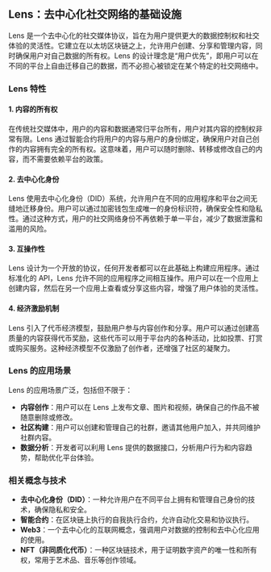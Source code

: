 ## Lens：去中心化社交网络的基础设施


Lens 是一个去中心化的社交媒体协议，旨在为用户提供更大的数据控制权和社交体验的灵活性。它建立在以太坊区块链之上，允许用户创建、分享和管理内容，同时确保用户对自己数据的所有权。Lens 的设计理念是“用户优先”，即用户可以在不同的平台上自由迁移自己的数据，而不必担心被锁定在某个特定的社交网络中。

### Lens 特性

#### 1. 内容的所有权

在传统社交媒体中，用户的内容和数据通常归平台所有，用户对其内容的控制权非常有限。Lens 通过智能合约将用户的内容与用户的身份绑定，确保用户对自己创作的内容拥有完全的所有权。这意味着，用户可以随时删除、转移或修改自己的内容，而不需要依赖平台的政策。

#### 2. 去中心化身份

Lens 使用去中心化身份（DID）系统，允许用户在不同的应用程序和平台之间无缝地迁移身份。用户可以通过加密钱包生成唯一的身份标识符，确保安全性和隐私性。通过这种方式，用户的社交网络身份不再依赖于单一平台，减少了数据泄露和滥用的风险。

#### 3. 互操作性

Lens 设计为一个开放的协议，任何开发者都可以在此基础上构建应用程序。通过标准化的 API，Lens 允许不同的应用程序之间相互操作。用户可以在一个应用上创建内容，然后在另一个应用上查看或分享这些内容，增强了用户体验的灵活性。

#### 4. 经济激励机制

Lens 引入了代币经济模型，鼓励用户参与内容创作和分享。用户可以通过创建高质量的内容获得代币奖励，这些代币可以用于平台内的各种活动，比如投票、打赏或购买服务。这种经济模型不仅激励了创作者，还增强了社区的凝聚力。

### Lens 的应用场景

Lens 的应用场景广泛，包括但不限于：

- **内容创作**：用户可以在 Lens 上发布文章、图片和视频，确保自己的作品不被随意删除或修改。
- **社区构建**：用户可以创建和管理自己的社群，邀请其他用户加入，并共同维护社群内容。
- **数据分析**：开发者可以利用 Lens 提供的数据接口，分析用户行为和内容趋势，帮助优化平台体验。

### 相关概念与技术

- **去中心化身份（DID）**：一种允许用户在不同平台上拥有和管理自己身份的技术，确保隐私和安全。
- **智能合约**：在区块链上执行的自我执行合约，允许自动化交易和协议执行。
- **Web3**：一个去中心化的互联网概念，强调用户对数据的控制和去中心化应用的使用。
- **NFT（非同质化代币）**：一种区块链技术，用于证明数字资产的唯一性和所有权，常用于艺术品、音乐等创作领域。
